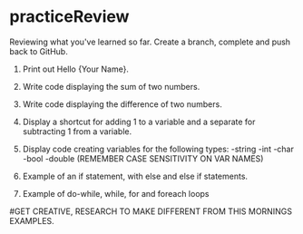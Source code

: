 # practiceReview
Reviewing what you've learned so far. Create a branch, complete and push back to GitHub.

1. Print out Hello {Your Name}.

2. Write code displaying the sum of two numbers.

3. Write code displaying the difference of two numbers.

4. Display a shortcut for adding 1 to a variable and a separate for subtracting 1 from a variable.

5. Display code creating variables for the following types:
  -string
  -int
  -char
  -bool
  -double
 (REMEMBER CASE SENSITIVITY ON VAR NAMES)
 
 6. Example of an if statement, with else and else if statements.
 
 7. Example of do-while, while, for and foreach loops
 
#GET CREATIVE, RESEARCH TO MAKE DIFFERENT FROM THIS MORNINGS EXAMPLES.
